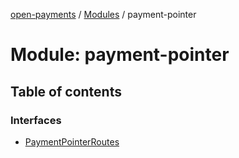 [open-payments](../README.md) / [Modules](../modules.md) / payment-pointer

# Module: payment-pointer

## Table of contents

### Interfaces

- [PaymentPointerRoutes](../interfaces/payment_pointer.PaymentPointerRoutes.md)
